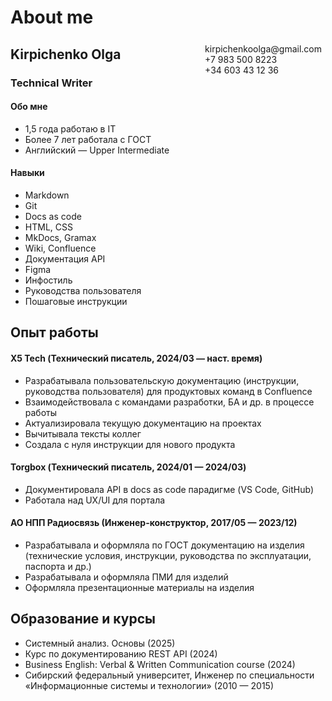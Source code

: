 # About me

<span style="float:right;padding:6px"> 
  kirpichenkoolga@gmail.com <br> +7 983 500 8223 <br> +34 603 43 12 36
</span>

## Kirpichenko Olga
### Technical Writer 

#### Обо мне
* 1,5 года работаю в IT
* Более 7 лет работала с ГОСТ
* Английский — Upper Intermediate


#### Навыки

* Markdown
* Git
* Docs as code
* HTML, CSS
* MkDocs, Gramax
* Wiki, Confluence
* Документация API
* Figma
* Инфостиль
* Руководства пользователя
* Пошаговые инструкции

## Опыт работы

#### X5 Tech (Технический писатель, 2024/03 — наст. время) 

* Разрабатывала пользовательскую документацию (инструкции, руководства пользователя) для продуктовых команд в Confluence
* Взаимодействовала с командами разработки, БА и др. в процессе работы
* Актуализировала текущую документацию на проектах
* Вычитывала тексты коллег
* Создала с нуля инструкции для нового продукта

#### Torgbox (Технический писатель, 2024/01 — 2024/03) 

* Документировала API в docs as code парадигме (VS Code, GitHub)
* Работала над UX/UI для портала

#### АО НПП Радиосвязь (Инженер-конструктор, 2017/05 — 2023/12)

* Разрабатывала и оформляла по ГОСТ документацию на изделия (технические условия, инструкции, руководства по эксплуатации, паспорта и др.)
* Разрабатывала и оформляла ПМИ для изделий
* Оформляла презентационные материалы на изделия

## Образование и курсы

* Системный анализ. Основы (2025)
* Курс по документированию REST API (2024)
* Business English: Verbal & Written Communication course (2024)
* Сибирский федеральный университет, Инженер по специальности «Информационные системы и технологии» (2010 — 2015)